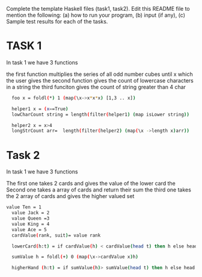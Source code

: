 Complete the template Haskell files (task1, task2).
Edit this README file to mention the following: (a) how to run your program, (b) input (if any), (c) Sample test results for each of the tasks.


# TASK 1 

In task 1 we have 3 functions 

the first function multiplies the series of all odd number cubes until x which the user gives
the second function gives the count of lowercase characters in a string
the third funciton gives the count of string greater than 4 char 
```bash
  foo x = foldl(*) 1 (map(\x->x*x*x) [1,3 .. x])

  helper1 x = (x==True)
  lowCharCount string = length(filter(helper1) (map isLower string))

  helper2 x = x>4
  longStrCount arr=  length(filter(helper2) (map(\x ->length x)arr))

```

# Task 2

In task 1 we have 3 functions 

The first one takes 2 cards and gives the value of the lower card
the Second one takes a array of cards and return their sum 
the third one takes the 2 array of cards and gives the higher valued set

```bash
value Ten = 1
  value Jack = 2
  value Queen =3
  value King = 4
  value Ace = 5
  cardValue(rank, suit)= value rank

  lowerCard(h:t) = if cardValue(h) < cardValue(head t) then h else head t

  sumValue h = foldl(+) 0 (map(\x->cardValue x)h)

  higherHand (h:t) = if sumValue(h)> sumValue(head t) then h else head t
  
```